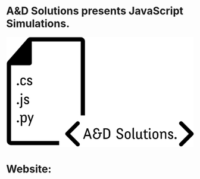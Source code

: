 # A&D Solutions presents JavaScript Simulations.
 <img src="logos/logo.png">
<h1>Website: </h1>
<a href=http://kreat.online/></a>

